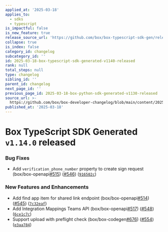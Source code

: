 ```yaml
---
applied_at: '2025-03-18'
applies_to:
  - sdks
  - typescript
is_impactful: false
is_new_feature: true
release_source_url: 'https://github.com/box/box-typescript-sdk-gen/releases/tag/v1.14.0'
collapse: true
is_index: false
category_id: changelog
subcategory_id: ''
id: 2025-03-18-box-typescript-sdk-generated-v1140-released
rank: null
total_steps: null
type: changelog
sibling_id: ''
parent_id: changelog
next_page_id: ''
previous_page_id: 2025-03-18-box-python-sdk-generated-v1130-released
source_url: >-
  https://github.com/box/box-developer-changelog/blob/main/content/2025/03-18-box-typescript-sdk-generated-v1140-released.md
published_at: '2025-03-18'
---
```

# Box TypeScript SDK Generated `v1.14.0` released

### Bug Fixes

* Add `verification_phone_number` property to create sign request (box/box-openapi[#515][1]) ([#546][2]) ([`916502c`][3])

### New Features and Enhancements

* Add find app item for shared link endpoint (box/box-openapi[#514][4]) ([#545][5]) ([`7c32eaf`][6])
* Add Integration Mappings Teams API (box/box-openapi[#517][7]) ([#548][8]) ([`6ce1c7c`][9])
* Support upload with preflight check (box/box-codegen[#676][10]) ([#554][11]) ([`e3aa784`][12])

[1]: https://github.com/box/box-typescript-sdk-gen/issues/515

[2]: https://github.com/box/box-typescript-sdk-gen/issues/546

[3]: https://github.com/box/box-typescript-sdk-gen/commit/916502c47cb4936ab93a40b3f1552c1860173a8e

[4]: https://github.com/box/box-typescript-sdk-gen/issues/514

[5]: https://github.com/box/box-typescript-sdk-gen/issues/545

[6]: https://github.com/box/box-typescript-sdk-gen/commit/7c32eaf2af3ef08299d9dd69e744304b20f4309f

[7]: https://github.com/box/box-typescript-sdk-gen/issues/517

[8]: https://github.com/box/box-typescript-sdk-gen/issues/548

[9]: https://github.com/box/box-typescript-sdk-gen/commit/6ce1c7c78c9bc5d70383065e95f01bc8133fdd52

[10]: https://github.com/box/box-typescript-sdk-gen/issues/676

[11]: https://github.com/box/box-typescript-sdk-gen/issues/554

[12]: https://github.com/box/box-typescript-sdk-gen/commit/e3aa784b73c7b473fdf06c05c7f657a54fc08e4c
